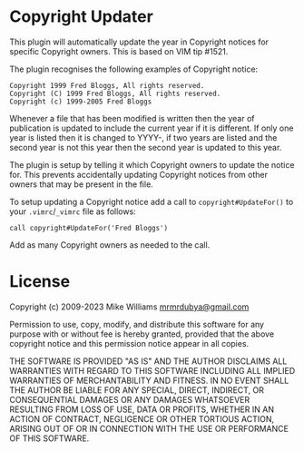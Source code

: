 Copyright Updater
=================

This plugin will automatically update the year in Copyright notices for specific
Copyright owners. This is based on VIM tip #1521.

The plugin recognises the following examples of Copyright notice:

	Copyright 1999 Fred Bloggs, All rights reserved.
	Copyright (C) 1999 Fred Bloggs, All rights reserved.
	Copyright (c) 1999-2005 Fred Bloggs

Whenever a file that has been modified is written then the year of publication
is updated to include the current year if it is different. If only one year is
listed then it is changed to YYYY-<current year>, if two years are listed and
the second year is not this year then the second year is updated to this year.

The plugin is setup by telling it which Copyright owners to update the notice
for. This prevents accidentally updating Copyright notices from other owners
that may be present in the file.

To setup updating a Copyright notice add a call to `copyright#UpdateFor()` to
your `.vimrc`/`_vimrc` file as follows:

```vim
call copyright#UpdateFor('Fred Bloggs')
```

Add as many Copyright owners as needed to the call.

License
=======

Copyright (c) 2009-2023 Mike Williams <mrmrdubya@gmail.com>

Permission to use, copy, modify, and distribute this software for any
purpose with or without fee is hereby granted, provided that the above
copyright notice and this permission notice appear in all copies.

THE SOFTWARE IS PROVIDED "AS IS" AND THE AUTHOR DISCLAIMS ALL WARRANTIES
WITH REGARD TO THIS SOFTWARE INCLUDING ALL IMPLIED WARRANTIES OF
MERCHANTABILITY AND FITNESS. IN NO EVENT SHALL THE AUTHOR BE LIABLE FOR
ANY SPECIAL, DIRECT, INDIRECT, OR CONSEQUENTIAL DAMAGES OR ANY DAMAGES
WHATSOEVER RESULTING FROM LOSS OF USE, DATA OR PROFITS, WHETHER IN AN
ACTION OF CONTRACT, NEGLIGENCE OR OTHER TORTIOUS ACTION, ARISING OUT OF
OR IN CONNECTION WITH THE USE OR PERFORMANCE OF THIS SOFTWARE.

